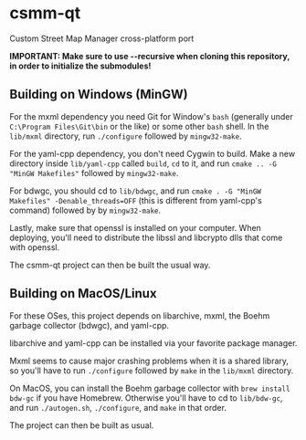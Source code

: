 # csmm-qt
Custom Street Map Manager cross-platform port

**IMPORTANT: Make sure to use --recursive when cloning this repository, in order to initialize the submodules!**

## Building on Windows (MinGW)

For the mxml dependency you need Git for Window's `bash` (generally under `C:\Program Files\Git\bin` or the like) or some other `bash` shell. In the `lib/mxml` directory, run `./configure` followed by `mingw32-make`.

For the yaml-cpp dependency, you don't need Cygwin to build. Make a new directory inside `lib/yaml-cpp` called `build`, `cd` to it, and run `cmake .. -G "MinGW Makefiles"` followed by `mingw32-make`.

For bdwgc, you should cd to `lib/bdwgc`, and run `cmake . -G "MinGW Makefiles" -Denable_threads=OFF` (this is different from yaml-cpp's command) followed by by `mingw32-make`.

Lastly, make sure that openssl is installed on your computer. When deploying, you'll need to distribute the libssl and libcrypto dlls that come with openssl.

The csmm-qt project can then be built the usual way.

## Building on MacOS/Linux

For these OSes, this project depends on libarchive, mxml, the Boehm garbage collector (bdwgc), and yaml-cpp.

libarchive and yaml-cpp can be installed via your favorite package manager.

Mxml seems to cause major crashing problems when it is a shared library, so you'll have to run `./configure` followed by `make` in the `lib/mxml` directory.

On MacOS, you can install the Boehm garbage collector with `brew install bdw-gc` if you have Homebrew. Otherwise you'll have to cd to `lib/bdw-gc`, and run `./autogen.sh`, `./configure`, and `make` in that order.

The project can then be built as usual.

